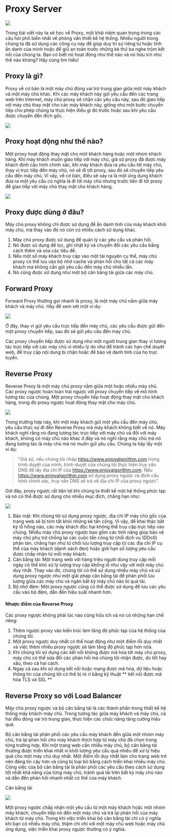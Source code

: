 # Proxy Server

![](./assets/background.jpg)

Trong bài viết này ta sẽ học về Proxy, một khái niệm quan trọng trong các câu hỏi phổ biến nhất về phỏng vấn thiết kế hệ thống. Nhiều người trong chúng ta đã sử dụng các công cụ này để giúp duy trì sự riêng tư hoặc tính ẩn danh của mình hoặc để giữ an toàn trước những kẻ thứ ba nghe trộm kết nối của chúng ta. Bạn có biết nó hoạt động như thế nào và nó hữu ích như thế nào không? Hãy cùng tìm hiểu!

## Proxy là gì?

Proxy về cơ bản là một máy chủ đóng vai trò trung gian giữa một máy khách và một máy chủ khác. Khi các máy khách này gửi yêu cầu đến các trang web trên Internet, máy chủ proxy sẽ chặn các yêu cầu này, sau đó giao tiếp với máy chủ thay mặt cho các máy khách này, giống như một bước chuyển tiếp cho phép chúng ta thực hiện điều gì đó trước hoặc sau khi yêu cầu được chuyển đến đích gốc.

![](./assets/proxy.png)

## Proxy hoạt động như thế nào?

Một proxy hoạt động thay mặt cho một khách hàng hoặc một nhóm khách hàng. Khi máy khách muốn giao tiếp với máy chủ, giả sử proxy đã được máy khách định cấu hình chính xác, khi máy khách đưa ra yêu cầu tới máy chủ, thay vì trực tiếp đến máy chủ, nó sẽ đi tới proxy, sau đó sẽ chuyển tiếp yêu cầu đến máy chủ. Vì vậy, về cơ bản, điều sẽ xảy ra là một ứng dụng khách đưa ra một yêu cầu có nghĩa là đi tới máy chủ nhưng trước tiên đi tới proxy để giao tiếp với máy chủ thay mặt cho khách hàng.

![](./assets/work.png)

## Proxy được dùng ở đâu?

Máy chủ proxy không chỉ được sử dụng để ẩn danh tính của máy khách khỏi máy chủ, mà thay vào đó nó còn có nhiều cách sử dụng khác.
1. Máy chủ proxy được sử dụng để quản lý các yêu cầu và phản hồi.
2. Nó được sử dụng để lọc, ghi nhật ký và chuyển đổi các yêu cầu bằng cách thêm và xóa các tiêu đề.
3. Nếu một số máy khách truy cập vào một tài nguyên cụ thể, máy chủ proxy có thể lưu vào bộ nhớ cache và phản hồi cho tất cả các máy khách mà không cần gửi yêu cầu đến máy chủ nhiều lần.
4. Nó cũng được sử dụng như một bộ cân bằng tải giữa các máy chủ.

## Forward Proxy 

Forward Proxy thường gọi nhanh là proxy, là một máy chủ nằm giữa máy khách và máy chủ. Hãy để xem xét một ví dụ:

![](./assets/forward.png)

Ở đây, thay vì gửi yêu cầu trực tiếp đến máy chủ, các yêu cầu được gửi đến một proxy chuyển tiếp, sau đó sẽ gửi yêu cầu đến máy chủ.

Các proxy chuyển tiếp được sử dụng như một người trung gian thay vì tương tác trực tiếp với các máy chủ vì nhiều lý do như để tránh các hạn chế duyệt web, để truy cập nội dung bị chặn hoặc để bảo vệ danh tính của họ trực tuyến.

## Reverse Proxy

Reverse Proxy là một máy chủ proxy nằm giữa một hoặc nhiều máy chủ. Các proxy ngược hoàn toàn trái ngược với proxy chuyển tiếp về mô hình tương tác của chúng. Một proxy chuyển tiếp hoạt động thay mặt cho khách hàng, trong đó proxy ngược hoạt động thay mặt cho máy chủ.

![](./assets/reverse.png)

Trong trường hợp này, khi một máy khách gửi một yêu cầu đến máy chủ, yêu cầu thực sự đi đến Reverse Proxy mà máy khách không biết về nó. Máy khách nghĩ rằng nó đang tương tác trực tiếp với máy chủ và đối với máy khách, không có máy chủ nào khác ở đây và nó nghĩ rằng máy chủ mà nó đang tương tác là máy chủ mà nó muốn gửi yêu cầu. Chúng ta hãy lấy một ví dụ:

> "Giả sử, nếu chúng tôi nhập https://www.enjoyalgorithm.com trong trình duyệt của mình, trình duyệt của chúng tôi thực hiện truy vấn DNS để lấy địa chỉ IP của https://www.enjoyalgorithm.com. Nếu https://www.enjoyalgorithm.com sử dụng proxy ngược và định cấu hình chính xác, truy vấn DNS sẽ trả về địa chỉ IP của proxy ngược".

Giờ đây, proxy ngược rất tiện lợi khi chúng ta thiết kế một hệ thống phức tạp và nó có thể được sử dụng cho nhiều mục đích, chẳng hạn như:

![](./assets/purpose.png)

1. Bảo mật: Khi chúng tôi sử dụng proxy ngược, địa chỉ IP máy chủ gốc của trang web sẽ bị tóm tắt khỏi những kẻ tấn công. Vì vậy, để khai thác bất kỳ lỗ hổng nào, các máy khách độc hại không thể truy cập trực tiếp vào chúng. Nhiều máy chủ proxy ngược bao gồm các tính năng giúp bảo vệ máy chủ phụ trợ chống lại các cuộc tấn công từ chối dịch vụ (DDoS) phân tán, chẳng hạn như từ chối lưu lượng truy cập từ các địa chỉ IP cụ thể của máy khách (danh sách đen) hoặc giới hạn số lượng yêu cầu được chấp nhận từ mỗi máy khách.
2. Cân bằng tải: Một trang web với hàng triệu người dùng truy cập mỗi ngày có thể khó xử lý lượng truy cập khổng lồ như vậy với một máy chủ duy nhất. Thay vào đó, chúng tôi có thể sử dụng nhiều máy chủ và sử dụng proxy ngược như một giải pháp cân bằng tải để phân phối lưu lượng giữa các máy chủ và ngăn bất kỳ máy chủ nào bị quá tải.
3. Bộ nhớ đệm: Một proxy ngược cũng có thể được sử dụng để lưu các yêu cầu vào bộ đệm, dẫn đến hiệu suất nhanh hơn.

#### Nhược điểm của Reverse Proxy

Các proxy ngược không phải lúc nào cũng hữu ích và nó có những hạn chế riêng:
1. Thêm ngược proxy vào kiến trúc làm tăng độ phức tạp của hệ thống của chúng tôi.
2. Một proxy ngược duy nhất có thể hoạt động như một điểm lỗi duy nhất và việc thêm nhiều proxy ngược sẽ làm tăng độ phức tạp hơn nữa.
3. Khi chúng tôi sử dụng các kết nối không được mã hóa tới máy chủ proxy, máy chủ có thể sửa đổi các phản hồi mà chúng tôi nhận được, dù tốt hay xấu, theo cả hai cách.
4. Ngay cả sau khi sử dụng kết nối hoặc mạng được mã hóa, dữ liệu hoặc thông tin của chúng tôi có thể bị rò rỉ bằng kỹ thuật ** kết nối được mã hóa TLS và SSL **

## Reverse Proxy so với Load Balancer

Máy chủ proxy ngược và bộ cân bằng tải là các thành phần trong thiết kế hệ thống máy khách-máy chủ. Trong tương tác giữa máy khách và máy chủ, cả hai đều đóng vai trò trung gian, thực hiện các chức năng tăng cường hiệu quả.

Bộ cân bằng tải phân phối các yêu cầu máy khách đến giữa một nhóm máy chủ, trả lại phản hồi cho máy khách thích hợp từ máy chủ đã chọn trong từng trường hợp. Khi một trang web cần nhiều máy chủ, bộ cân bằng tải thường được triển khai nhất vì khối lượng yêu cầu quá nhiều để xử lý hiệu quả cho một máy chủ duy nhất. Một điểm lỗi duy nhất làm cho trang web trở nên đáng tin cậy hơn và cũng bị loại bỏ bằng cách triển khai nhiều máy chủ. Công việc của bộ cân bằng tải là phân phối các yêu cầu theo cách sử dụng tốt nhất khả năng của từng máy chủ, tránh quá tải trên bất kỳ máy chủ nào và dẫn đến phản hồi nhanh nhất có thể của máy khách.

Cân bằng tải

![](./assets/vs.png)

Một proxy ngược chấp nhận một yêu cầu từ một máy khách hoặc một nhóm máy khách, chuyển tiếp nó đến một máy chủ và trả lại phản hồi của máy khách từ máy chủ. Trong khi việc triển khai bộ cân bằng tải chỉ có ý nghĩa khi bạn có nhiều máy chủ, thậm chí chỉ với một máy chủ web hoặc máy chủ ứng dụng, việc triển khai proxy ngược thường có ý nghĩa.